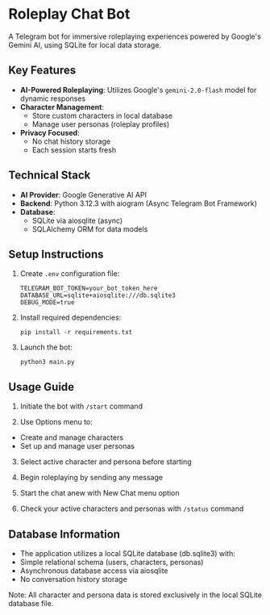 # Roleplay Chat Bot

A Telegram bot for immersive roleplaying experiences powered by Google's Gemini AI, using SQLite for local data storage.

## Key Features

- **AI-Powered Roleplaying**: Utilizes Google's `gemini-2.0-flash` model for dynamic responses
- **Character Management**:
  - Store custom characters in local database
  - Manage user personas (roleplay profiles)
- **Privacy Focused**:
  - No chat history storage
  - Each session starts fresh

## Technical Stack

- **AI Provider**: Google Generative AI API
- **Backend**: Python 3.12.3 with aiogram (Async Telegram Bot Framework)
- **Database**:
  - SQLite via aiosqlite (async)
  - SQLAlchemy ORM for data models

## Setup Instructions

1. Create `.env` configuration file:
   ```env
   TELEGRAM_BOT_TOKEN=your_bot_token_here
   DATABASE_URL=sqlite+aiosqlite:///db.sqlite3
   DEBUG_MODE=true
2. Install required dependencies:
   ```env
   pip install -r requirements.txt
3. Launch the bot:
   ```env
   python3 main.py

## Usage Guide
1. Initiate the bot with `/start` command

2. Use Options menu to:
- Create and manage characters
- Set up and manage user personas

3. Select active character and persona before starting

4. Begin roleplaying by sending any message

5. Start the chat anew with New Chat menu option

6. Check your active characters and personas with `/status` command

## Database Information
- The application utilizes a local SQLite database (db.sqlite3) with:
- Simple relational schema (users, characters, personas)
- Asynchronous database access via aiosqlite
- No conversation history storage

Note: All character and persona data is stored exclusively in the local SQLite database file.
